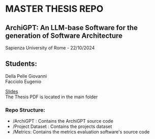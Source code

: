 # MASTER THESIS REPO

## ArchiGPT: An LLM-base Software for the generation of Software Architecture

Sapienza University of Rome - 22/10/2024

## Students: 
Della Pelle Giovanni  
Facciolo Eugenio

[Slides](https://docs.google.com/presentation/d/134gENh1FfvlDaoLxu25FJEi20qYff-HAR5uWL7yS630/edit?usp=sharing)  
The Thesis PDF is located in the main folder

### Repo Structure:
- /ArchiGPT : Contains the ArchiGPT source code
- /Project Dataset : Contains the projects dataset
- /Metrics: Contains the metrics evaluation software's source code
